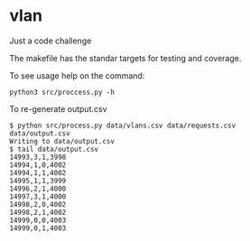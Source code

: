 # vlan

Just a code challenge

The makefile has the standar targets for testing and coverage.

To see usage help on the command:

    python3 src/proccess.py -h

To re-generate output.csv

    $ python src/process.py data/vlans.csv data/requests.csv data/output.csv
    Writing to data/output.csv
    $ tail data/output.csv
    14993,3,1,3998
    14994,1,0,4002
    14994,1,1,4002
    14995,1,1,3999
    14996,2,1,4000
    14997,3,1,4000
    14998,2,0,4002
    14998,2,1,4002
    14999,0,0,4003
    14999,0,1,4003
